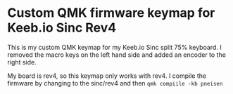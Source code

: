 # Custom QMK firmware keymap for Keeb.io Sinc Rev4

This is my custom QMK keymap for my Keeb.io Sinc split 75% keyboard. I removed the macro keys on the left hand side and added an encoder to the right side. 

My board is rev4, so this keymap only works with rev4. I compile the firmware by changing to the sinc/rev4 and then `qmk compiile -kb pneisen`

